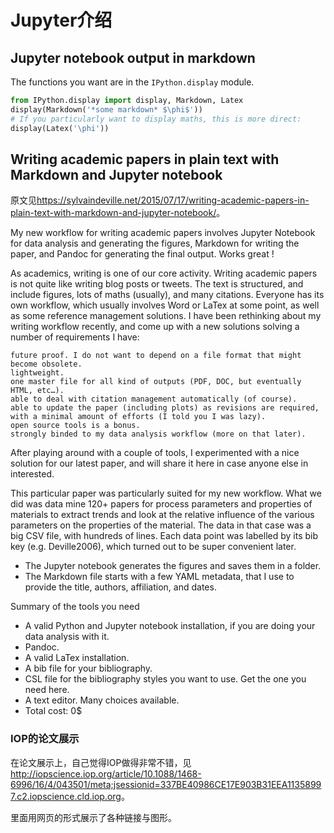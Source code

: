 # Jupyter介绍


## Jupyter notebook output in markdown

The functions you want are in the `IPython.display` module.
```python
from IPython.display import display, Markdown, Latex
display(Markdown('*some markdown* $\phi$'))
# If you particularly want to display maths, this is more direct:
display(Latex('\phi'))
```

## Writing academic papers in plain text with Markdown and Jupyter notebook

原文见<https://sylvaindeville.net/2015/07/17/writing-academic-papers-in-plain-text-with-markdown-and-jupyter-notebook/>。

My new workflow for writing academic papers involves Jupyter Notebook for data analysis and generating the figures, Markdown for writing the paper, and Pandoc for generating the final output. Works great !

As academics, writing is one of our core activity. Writing academic papers is not quite like writing blog posts or tweets. The text is structured, and include figures, lots of maths (usually), and many citations. Everyone has its own workflow, which usually involves Word or LaTex at some point, as well as some reference management solutions. I have been rethinking about my writing workflow recently, and come up with a new solutions solving a number of requirements I have:


    future proof. I do not want to depend on a file format that might become obsolete.
    lightweight.
    one master file for all kind of outputs (PDF, DOC, but eventually HTML, etc…).
    able to deal with citation management automatically (of course).
    able to update the paper (including plots) as revisions are required, with a minimal amount of efforts (I told you I was lazy).
    open source tools is a bonus.
    strongly binded to my data analysis workflow (more on that later).

After playing around with a couple of tools, I experimented with a nice solution for our latest paper, and will share it here in case anyone else in interested.

This particular paper was particularly suited for my new workflow. What we did was data mine 120+ papers for process parameters and properties of materials to extract trends and look at the relative influence of the various parameters on the properties of the material. The data in that case was a big CSV file, with hundreds of lines. Each data point was labelled by its bib key (e.g. Deville2006), which turned out to be super convenient later.


* The Jupyter notebook generates the figures and saves them in a folder.
* The Markdown file starts with a few YAML metadata, that I use to provide the title, authors, affiliation, and dates.

Summary of the tools you need

* A valid Python and Jupyter notebook installation, if you are doing your data analysis with it.
* Pandoc.
* A valid LaTex installation.
* A bib file for your bibliography.
* CSL file for the bibliography styles you want to use. Get the one you need here.
* A text editor. Many choices available.
* Total cost: 0\$


### IOP的论文展示

在论文展示上，自己觉得IOP做得非常不错，见<http://iopscience.iop.org/article/10.1088/1468-6996/16/4/043501/meta;jsessionid=337BE40986CE17E903B31EEA11358997.c2.iopscience.cld.iop.org>。

里面用网页的形式展示了各种链接与图形。
